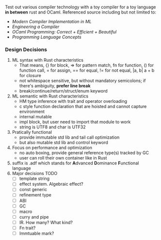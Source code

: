 Test out various compiler technology with a toy compiler for a toy language **in between** rust and OCaml. Referenced source including but not limited to:

- _Modern Compiler Implementation in ML_
- _Engineering a Compiler_
- _OCaml Programming: Correct + Efficient + Beautiful_
- _Programming Language Concepts_

### Design Decisions

1. ML syntax with Rust characteristics
   - That means, {} for block, => for pattern match, fn for function, () for function call, = for assign, == for equal, != for not equal, |a, b| a + b for closure
   - not whitespace sensitive, but without mandatory semicolons; if there's ambiguity, **prefer line break**
   - break/continue/return/struct/enum keyword
2. ML semantic with Rust characteristics
   - HM type inference with trait and operator overloading
   - c style function declaration that are hoisted and cannot capture environment
   - internal mutable
   - impl block, but user need to import that module to work
   - string is UTF8 and char is UTF32
3. Pratically functional
   - provide immutable std lib and tail call optimization
   - but also mutable std lib and control keyword
4. Focus on performance and optimization
   - no auto boxing, provide general reference type(s) tracked by GC
   - user can roll their own container like in Rust
5. suffix is .adf which stands for **A**dvanced **D**ominance **F**unctional language
6. Major decisions TODO
   - [ ] template string
   - [ ] effect system. Algebraic effect?
   - [ ] const generic
   - [ ] refinement type
   - [ ] ABI
   - [ ] GC
   - [ ] macro
   - [ ] curry and pipe
   - [ ] IR. How many? What kind?
   - [ ] Fn trait?
   - [ ] Immtuable mark?
